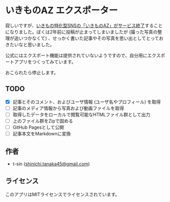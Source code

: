 # いきものAZ エクスポーター

寂しいですが、[いきもの特化型SNSの「いきものAZ」がサービス終了](https://ikimonoaz.ikimonopal.jp/article/56123)することになりました。ぼくは2年前に投稿が止まってしまいましたが (撮った写真の整理が追いつかなくて) 、せっかく書いた記事やその写真を思い出としてとっておきたいなと思いました。

公式にはエクスポート機能は提供されていないようですので、自分用にエクスポートアプリをつくってみています。

おこられたら停止します。

## TODO

- [x] 記事とそのコメント、およびユーザ情報 (ユーザ名やプロフィール) を取得
- [ ] 記事のメディア情報から写真および動画ファイルを取得
- [ ] 取得したデータをローカルで閲覧可能なHTMLファイル群として出力
- [ ] 上のファイル群をZipで固める
- [ ] GitHub Pagesとして公開
- [ ] 記事本文をMarkdownに変換

## 作者

- t-sin (<shinichi.tanaka45@gmail.com>)

## ライセンス

このアプリはMITライセンスでライセンスされています。
